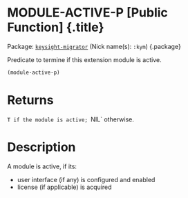 # MODULE-ACTIVE-P [Public Function] {.title}

Package: [`keysight-migrator`](KEYSIGHT-MIGRATOR.pkg.md) (Nick name(s): `:kym`) {.package}

Predicate to termine if this extension module is active.

``` lisp
(module-active-p)
```

# Returns

`T if the module is active; `NIL` otherwise.

# Description

A module is active, if its:
* user interface (if any) is configured and enabled
* license (if applicable) is acquired

